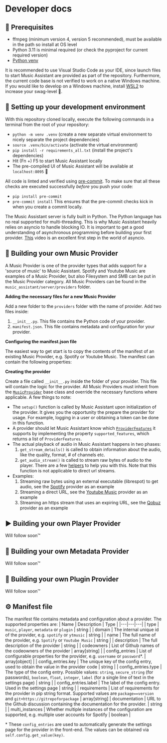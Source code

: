 Developer docs
==================================

## 📝 Prerequisites
* ffmpeg (minimum version 4, version 5 recommended), must be available in the path so install at OS level
* Python 3.11 is minimal required (or check the pyproject for current required version)
* [Python venv](https://docs.python.org/3/library/venv.html)

It is recommended to use Visual Studio Code as your IDE, since launch files to start Music Assistant are provided as part of the repository. Furthermore, the current code base is not verified to work on a native Windows machine. If you would like to develop on a Windows machine, install [WSL2](https://code.visualstudio.com/blogs/2019/09/03/wsl2) to increase your swag-level 🤘.

## 🚀 Setting up your development environment
With this repository cloned locally, execute the following commands in a terminal from the root of your repository:
* `python -m venv .venv` (create a new separate virtual environment to nicely separate the project dependencies)
* `source .venv/bin/activate` (activate the virtual environment)
* `pip install -r requirements_all.txt` (install the project's dependencies)
* Hit (Fn +) F5 to start Music Assistant locally
* The pre-compiled UI of Music Assistant will be available at `localhost:8095` 🎉

All code is linted and verified using [pre-commit](https://pre-commit.com/). To make sure that all these checks are executed successfully *before* you push your code:
* `pip install pre-commit`
* `pre-commit install`
This ensures that the pre-commit checks kick in when you create a commit locally.

The Music Assistant server is fully built in Python. The Python language has no real supported for multi-threading. This is why Music Assistant heavily relies on asyncio to handle blocking IO. It is important to get a good understanding of asynchronous programming before building your first provider. [This](https://www.youtube.com/watch?v=M-UcUs7IMIM) video is an excellent first step in the world of asyncio.

## 🎵 Building your own Music Provider
A Music Provider is one of the provider types that adds support for a 'source of music' to Music Assistant. Spotify and Youtube Music are examples of a Music Provider, but also Filesystem and SMB can be put in the Music Provider category. All Music Providers can be found in the `music_assistant/server/providers` folder.

**Adding the necessary files for a new Music Provider**

Add a new folder to the `providers` folder with the name of provider. Add two files inside:
1. `__init__.py`. This file contains the Python code of your provider.
2. `manifest.json`. This file contains metadata and configuration for your provider.

**Configuring the manifest.json file**

The easiest way to get start is to copy the contents of the manifest of an existing Music Provider, e.g. Spotify or Youtube Music. The manifest can contain the following properties:


**Creating the provider**

Create a file called `__init__.py` inside the folder of your provider. This file will contain the logic for the provider. All Music Providers must inherit from the [`MusicProvider`](./music_assistant/server/models/music_provider.py) base class and override the necessary functions where applicable. A few things to note:
* The `setup()` function is called by Music Assistant upon initialization of the provider. It gives you the opportunity the prepare the provider for usage. For example, logging in a user or obtaining a token can be done in this function.
* A provider should let Music Assistant know which [`ProviderFeatures`](./music_assistant/common/models/enums.py) it supports by implementing the property `supported_features`, which returns a list of `ProviderFeatures`.
* The actual playback of audio in Music Assistant happens in two phases:
    1. `get_stream_details()` is called to obtain information about the audio, like the quality, format, # of channels etc.
    2. `get_audio_stream()` is called to stream raw bytes of audio to the player. There are a few [helpers](./music_assistant/server/helpers/audio.py) to help you with this. Note that this function is not applicable to direct url streams.
* Examples:
    1. Streaming raw bytes using an external executable (librespot) to get audio, see the [Spotify](./music_assistant/server/providers/spotify/__init__.py) provider as an example
    2. Streaming a direct URL, see the [Youtube Music](.//music_assistant/server/providers/ytmusic/__init__.py) provider as an example
    3. Streaming an https stream that uses an expiring URL, see the [Qobuz](./music_assistant/server/providers/qobuz/__init__.py) provider as an example


## ▶️ Building your own Player Provider
Will follow soon™

## 💽 Building your own Metadata Provider
Will follow soon™

## 🔌 Building your own Plugin Provider
Will follow soon™

## ⚙️ Manifest file
The manifest file contains metadata and configuration about a provider. The supported properties are:
| Name  | Description  | Type  |
|---|---|---|
| type  | `music`, `player`, `metadata` or `plugin`  | string  |
| domain  | The internal unique id of the provider, e.g. `spotify` or `ytmusic`  | string  |
| name  | The full name of the provider, e.g. `Spotify` or `Youtube Music`  | string  |
| description  | The full description of the provider  | string  |
| codeowners  | List of Github names of the codeowners of the provider  | array[string]  |
| config_entries  | List of configurable properties for the provider, e.g. `username` or `password`*. | array[object]  |
| config_entries.key  | The unique key of the config entry, used to obtain the value in the provider code  | string  |
| config_entries.type  | The type of the config entry. Possible values: `string`, `secure_string` (for passwords), `boolean`, `float`, `integer`, `label` (for a single line of text in the settings page)  | string  |
| config_entries.label | The label of the config entry. Used in the settings page | string |
| requirements | List of requirements for the provider in pip string format. Supported values are `package==version` and `git+https://gitrepoforpackage` | array[string]
| documentation | URL to the Github discussion containing the documentation for the provider. | string |
| multi_instances | Whether multiple instances of the configuration are supported, e.g. multiple user accounts for Spotify | boolean |

\* These `config_entries` are used to automatically generate the settings page for the provider in the front-end. The values can be obtained via `self.config.get_value(key)`.

